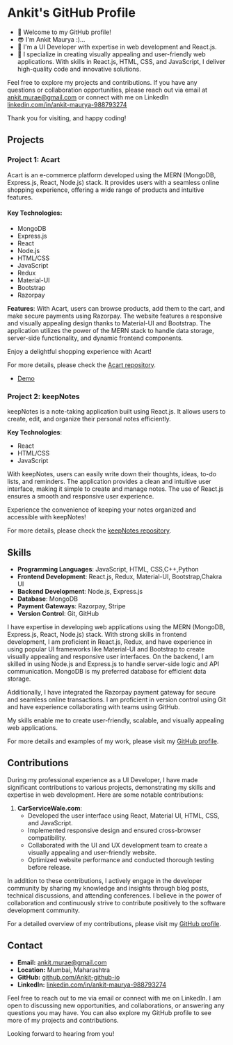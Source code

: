 
# Ankit's GitHub Profile
- 👋 Welcome to my GitHub profile!
- 😎 I'm Ankit Maurya :)...
- 🌱 I'm a UI Developer with expertise in web development and React.js.
- 💞️ I specialize in creating visually appealing and user-friendly web applications.
With skills in React.js, HTML, CSS, and JavaScript, I deliver high-quality code and innovative solutions.

Feel free to explore my projects and contributions. If you have any questions or collaboration opportunities, please reach out via email at ankit.murae@gmail.com or connect with me on LinkedIn [linkedin.com/in/ankit-maurya-988793274](https://linkedin.com/in/ankit-maurya-988793274)

Thank you for visiting, and happy coding!

## Projects

### Project 1: Acart

Acart is an e-commerce platform developed using the MERN (MongoDB, Express.js, React, Node.js) stack. It provides users with a seamless online shopping experience, offering a wide range of products and intuitive features.

#### Key Technologies:
- MongoDB
- Express.js
- React
- Node.js
- HTML/CSS
- JavaScript
- Redux
- Material-UI
- Bootstrap
- Razorpay

**Features**: With Acart, users can browse products, add them to the cart, and make secure payments using Razorpay. The website features a responsive and visually appealing design thanks to Material-UI and Bootstrap. The application utilizes the power of the MERN stack to handle data storage, server-side functionality, and dynamic frontend components.

Enjoy a delightful shopping experience with Acart!

For more details, please check the [Acart repository](https://github.com/Ankit-github-io/A-cart.git).
- [Demo](https://shopacart.onrender.com)


### Project 2: keepNotes

keepNotes is a note-taking application built using React.js. It allows users to create, edit, and organize their personal notes efficiently.

**Key Technologies**:
- React
- HTML/CSS
- JavaScript

With keepNotes, users can easily write down their thoughts, ideas, to-do lists, and reminders. The application provides a clean and intuitive user interface, making it simple to create and manage notes. The use of React.js ensures a smooth and responsive user experience.

Experience the convenience of keeping your notes organized and accessible with keepNotes!

For more details, please check the [keepNotes repository](https://github.com/Ankit-github-io/keepNotes.git).



## Skills

- **Programming Languages**: JavaScript, HTML, CSS,C++,Python
- **Frontend Development**: React.js, Redux, Material-UI, Bootstrap,Chakra UI
- **Backend Development**: Node.js, Express.js
- **Database**: MongoDB
- **Payment Gateways**: Razorpay, Stripe
- **Version Control**: Git, GitHub

I have expertise in developing web applications using the MERN (MongoDB, Express.js, React, Node.js) stack. With strong skills in frontend development, I am proficient in React.js, Redux, and have experience in using popular UI frameworks like Material-UI and Bootstrap to create visually appealing and responsive user interfaces. On the backend, I am skilled in using Node.js and Express.js to handle server-side logic and API communication. MongoDB is my preferred database for efficient data storage.

Additionally, I have integrated the Razorpay payment gateway for secure and seamless online transactions. I am proficient in version control using Git and have experience collaborating with teams using GitHub.

My skills enable me to create user-friendly, scalable, and visually appealing web applications.

For more details and examples of my work, please visit my [GitHub profile](https://github.com/Ankit-github-io).




## Contributions

During my professional experience as a UI Developer, I have made significant contributions to various projects, demonstrating my skills and expertise in web development. Here are some notable contributions:

1. **CarServiceWale.com**:
   - Developed the user interface using React, Material UI, HTML, CSS, and JavaScript.
   - Implemented responsive design and ensured cross-browser compatibility.
   - Collaborated with the UI and UX development team to create a visually appealing and user-friendly website.
   - Optimized website performance and conducted thorough testing before release.

In addition to these contributions, I actively engage in the developer community by sharing my knowledge and insights through blog posts, technical discussions, and attending conferences. I believe in the power of collaboration and continuously strive to contribute positively to the software development community.

For a detailed overview of my contributions, please visit my [GitHub profile](https://github.com/Ankit-github-io).




## Contact

- **Email:** ankit.murae@gmail.com
- **Location:** Mumbai, Maharashtra
- **GitHub:** [github.com/Ankit-github-io](https://github.com/Ankit-github-io)
- **LinkedIn:** [linkedin.com/in/ankit-maurya-988793274](https://www.linkedin.com/in/ankit-maurya-988793274/)

Feel free to reach out to me via email or connect with me on LinkedIn. I am open to discussing new opportunities, and collaborations, or answering any questions you may have. You can also explore my GitHub profile to see more of my projects and contributions.

Looking forward to hearing from you!

